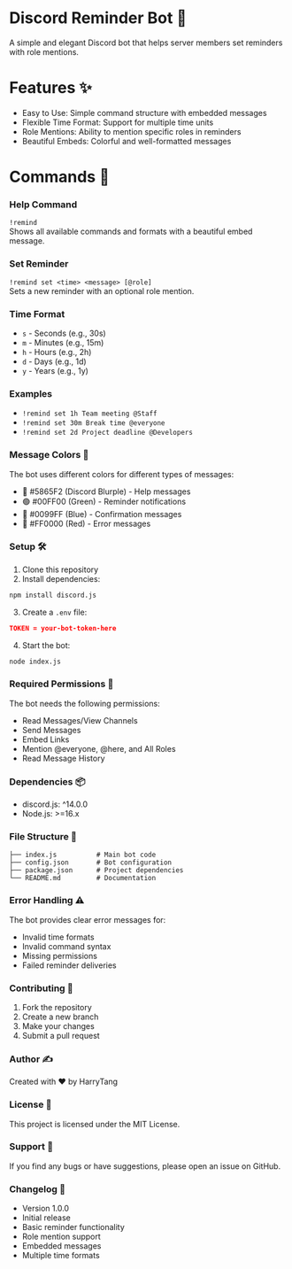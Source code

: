 # Discord Reminder Bot 🤖
A simple and elegant Discord bot that helps server members set reminders with role mentions.

# Features ✨
- Easy to Use: Simple command structure with embedded messages
- Flexible Time Format: Support for multiple time units
- Role Mentions: Ability to mention specific roles in reminders
- Beautiful Embeds: Colorful and well-formatted messages

# Commands 📝
### Help Command
`!remind` \
Shows all available commands and formats with a beautiful embed message.
### Set Reminder
`!remind set <time> <message> [@role]`\
Sets a new reminder with an optional role mention.
### Time Format
- `s` - Seconds (e.g., 30s)
- `m` - Minutes (e.g., 15m)
- `h` - Hours (e.g., 2h)
- `d` - Days (e.g., 1d)
- `y` - Years (e.g., 1y)

### Examples
- `!remind set 1h Team meeting @Staff`
- `!remind set 30m Break time @everyone`
- `!remind set 2d Project deadline @Developers`

### Message Colors 🎨
The bot uses different colors for different types of messages:
- 🔵 #5865F2 (Discord Blurple) - Help messages
- 🟢 #00FF00 (Green) - Reminder notifications
- 🔷 #0099FF (Blue) - Confirmation messages
- 🔴 #FF0000 (Red) - Error messages

### Setup 🛠️
1. Clone this repository
2. Install dependencies: 
```bash
npm install discord.js
```
3. Create a `.env` file:
```json
TOKEN = your-bot-token-here
```
4. Start the bot: 
```bash
node index.js
```

### Required Permissions 🔑
The bot needs the following permissions:
- Read Messages/View Channels
- Send Messages
- Embed Links
- Mention @everyone, @here, and All Roles
- Read Message History

### Dependencies 📦
- discord.js: ^14.0.0
- Node.js: >=16.x

### File Structure 📁
```
├── index.js          # Main bot code
├── config.json       # Bot configuration
├── package.json      # Project dependencies
└── README.md         # Documentation
```

### Error Handling ⚠️
The bot provides clear error messages for:
- Invalid time formats
- Invalid command syntax
- Missing permissions
- Failed reminder deliveries

### Contributing 🤝
1. Fork the repository
2. Create a new branch
3. Make your changes
4. Submit a pull request

### Author ✍️
Created with ❤️ by HarryTang

### License 📄
This project is licensed under the MIT License.

### Support 💖
If you find any bugs or have suggestions, please open an issue on GitHub.

### Changelog 📝
- Version 1.0.0
- Initial release
- Basic reminder functionality
- Role mention support
- Embedded messages
- Multiple time formats